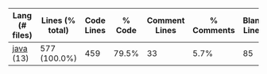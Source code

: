 |Lang (# files)|Lines (% total)|Code Lines|% Code|Comment Lines|% Comments|Blank Lines|% Blank|
| --- | --- | --- | --- | --- | --- | --- | --- |
|[java](https://github.com/Smaltin/AvilonSubBot/tree/master/statistics/java/lines_descending.md) (13)|577 (100.0%)|459|79.5%|33|5.7%|85|14.7%|